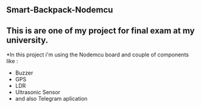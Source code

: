 Smart-Backpack-Nodemcu
--
This is are one of my project for final exam at my university. 
--
*In this project i'm using the Nodemcu board and couple of components like :
- Buzzer
- GPS
- LDR
- Ultrasonic Sensor
- and also Telegram aplication
